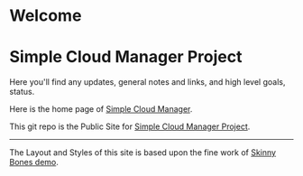 # Welcome
# Simple Cloud Manager Project

Here you'll find any updates, general notes and links, and high level goals, status.

Here is the home page of [Simple Cloud Manager](http://www.Simplecloudmgr.org).

This git repo is the Public Site for [Simple Cloud Manager Project](http://simplecloudmgr.org).

---

The Layout and Styles of this site is based upon the fine work of [Skinny Bones demo](http://mmistakes.github.io/skinny-bones-jekyll/).
